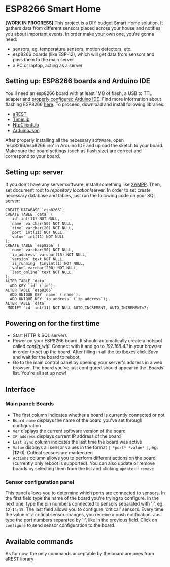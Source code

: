 # ESP8266 Smart Home

**[WORK IN PROGRESS]**
This project is a DIY budget Smart Home solution. It gathers data from different sensors placed across your house and notifies you about important events. In order make your own one, you're gonna need:
* sensors, eg. temperature sensors, motion detectors, etc.
* esp8266 boards (like ESP-12), which will get data from sensors and pass them to the main server
* a PC or laptop, acting as a server

## Setting up: ESP8266 boards and Arduino IDE
You'll need an esp8266 board with at least 1MB of flash, a USB to TTL adapter and [properly configured Arduino IDE](https://github.com/esp8266/Arduino). Find more information about flashing ESP8266 [here](https://gist.github.com/stonehippo/3d9eb100d4f545015515). To proceed, download and install following libraries:
* [aREST](https://github.com/marcoschwartz/aREST)
* [TimeLib](https://github.com/PaulStoffregen/Time)
* [NtpClientLib](https://github.com/gmag11/NtpClient)
* [ArduinoJson](https://github.com/bblanchon/ArduinoJson)

After properly installing all the necessary software, open 'esp8266/esp8266.ino' in Arduino IDE and upload the sketch to your board. Make sure the board settings (such as flash size) are correct and correspond to your board.
## Setting up: server
If you don't have any server software, install something like [XAMPP](https://www.apachefriends.org/). Then, set document root to *repository location*/server. In order to set create necessary database and tables, just run the following code on your SQL server:

    CREATE DATABASE `esp8266`;
    CREATE TABLE `data` (
      `id` int(11) NOT NULL,
      `name` varchar(50) NOT NULL,
      `time` varchar(20) NOT NULL,
      `port` int(11) NOT NULL,
      `value` int(11) NOT NULL
    );
    CREATE TABLE `esp8266` (
      `name` varchar(50) NOT NULL,
      `ip_address` varchar(15) NOT NULL,
      `version` text NOT NULL,
      `is_running` tinyint(1) NOT NULL,
      `value` varchar(200) NOT NULL,
      `last_online` text NOT NULL
    );
    ALTER TABLE `data`
      ADD KEY `id` (`id`);
    ALTER TABLE `esp8266`
      ADD UNIQUE KEY `name` (`name`),
      ADD UNIQUE KEY `ip_address` (`ip_address`);
    ALTER TABLE `data`
     MODIFY `id` int(11) NOT NULL AUTO_INCREMENT, AUTO_INCREMENT=7;

## Powering on for the first time
* Start HTTP & SQL servers
* Power on your ESP8266 board. It should automatically create a hotspot called *config_wifi*. Connect with it and go to *192.168.4.1* in your browser in order to set up the board. After filling in all the textboxes click *Save* and wait for the board to reboot.
* Go to the main control panel by opening your server's address in a web browser. The board you've just configured should appear in the 'Boards' list. You're all set up now!

## Interface
### Main panel: Boards
* The first column indicates whether a board is currently connected or not
* `Board name` displays the name of the board you've set through configuration
* `Ver` displays the current software version of the board
* `IP address` displays current IP address of the board
* `Last sync` column indicates the last time the board was active
* `Value` displays all sensor values in the format `| *port* *value* |`, eg. |**12** 0|. Critical sensors are marked red
* `Actions` column allows you to perform different actions on the board (currently only reboot is supported).
You can also update or remove boards by selecting them from the list and clicking `update` or `remove`
### Sensor configuration panel
This panel allows you to determine which ports are connected to sensors. In the first field type the name of the board you're trying to configure. In the next one, type the pin numbers connected to sensors separated with ';', eg. `12;14;15`. The last field allows you to configure 'critical' sensors. Every time the value of a critical sensor changes, you receive a push notification. Just type the port numbers separated by ';', like in the previous field. Click on `configure` to send sensor configuration to the board.
## Available commands
As for now, the only commands acceptable by the board are ones from [aREST library](https://github.com/marcoschwartz/aREST)
